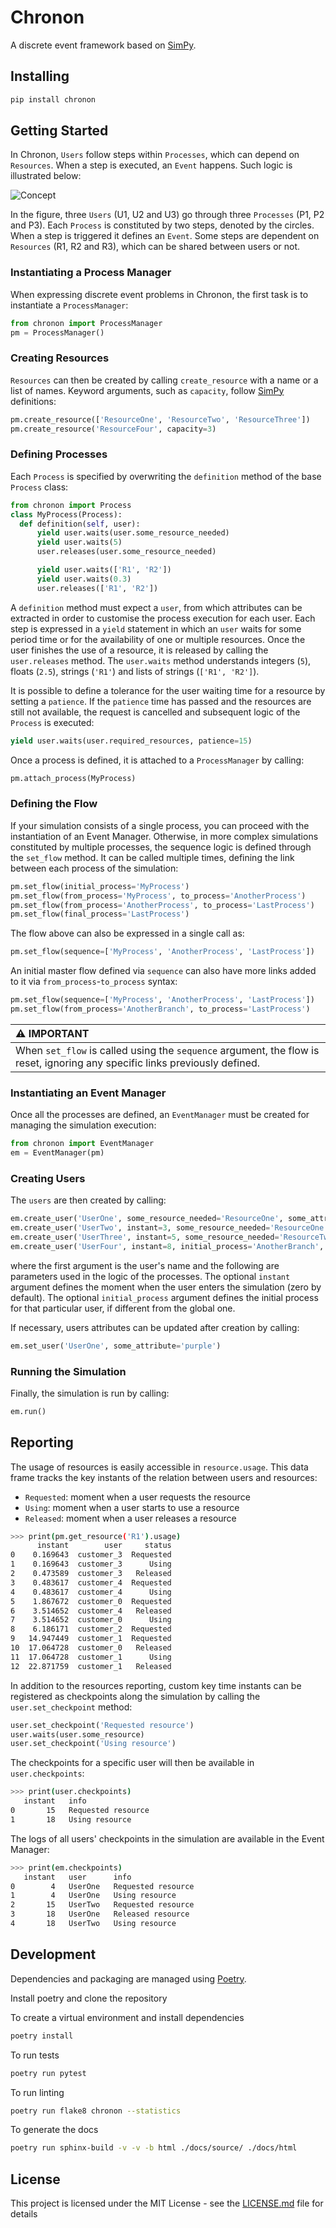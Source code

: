 # Chronon

A discrete event framework based on [SimPy](https://simpy.readthedocs.io).

## Installing

```sh
pip install chronon
```

## Getting Started

In Chronon, `Users` follow steps within `Processes`, which can depend on `Resources`.
When a step is executed, an `Event` happens. Such logic is illustrated below:

![Concept](docs/source/images/concept.png)

In the figure, three `Users` (U1, U2 and U3) go through three `Processes` (P1, P2 and P3).
Each `Process` is constituted by two steps, denoted by the circles. When a step is triggered it defines an `Event`.
Some steps are dependent on `Resources` (R1, R2 and R3), which can be shared between users or not.

### Instantiating a Process Manager

When expressing discrete event problems in Chronon, the first task is to instantiate a ``ProcessManager``:

```python
from chronon import ProcessManager
pm = ProcessManager()
```

### Creating Resources

`Resources` can then be created by calling ``create_resource`` with a name or a list of names.
Keyword arguments, such as ``capacity``, follow [SimPy](https://simpy.readthedocs.io) definitions:

```python
pm.create_resource(['ResourceOne', 'ResourceTwo', 'ResourceThree'])
pm.create_resource('ResourceFour', capacity=3)
```

### Defining Processes

Each `Process` is specified by overwriting the ``definition`` method of the base ``Process`` class:

```python
from chronon import Process
class MyProcess(Process):
  def definition(self, user):
      yield user.waits(user.some_resource_needed)
      yield user.waits(5)
      user.releases(user.some_resource_needed)

      yield user.waits(['R1', 'R2'])
      yield user.waits(0.3)
      user.releases(['R1', 'R2'])
```

A ``definition`` method must expect a ``user``,
from which attributes can be extracted in order to customise the process execution for each user.
Each step is expressed in a ``yield`` statement in which an ``user`` waits for some period time or for the availability of one or multiple resources.
Once the user finishes the use of a resource, it is released by calling the ``user.releases`` method.
The ``user.waits`` method understands integers (``5``), floats (``2.5``), strings (``'R1'``) and lists of strings (``['R1', 'R2']``).

It is possible to define a tolerance for the user waiting time for a resource by setting a ``patience``.
If the ``patience`` time has passed and the resources are still not available, the request is cancelled and subsequent logic of the ``Process`` is executed:

```python
yield user.waits(user.required_resources, patience=15)
```

Once a process is defined, it is attached to a ``ProcessManager`` by calling:

```python
pm.attach_process(MyProcess)
```

### Defining the Flow

If your simulation consists of a single process, you can proceed with the instantiation of an Event Manager. Otherwise, in more complex simulations constituted by multiple processes, the sequence logic is defined through the ``set_flow`` method.
It can be called multiple times, defining the link between each process of the simulation:

```python
pm.set_flow(initial_process='MyProcess')
pm.set_flow(from_process='MyProcess', to_process='AnotherProcess')
pm.set_flow(from_process='AnotherProcess', to_process='LastProcess')
pm.set_flow(final_process='LastProcess')
```

The flow above can also be expressed in a single call as:

```python
pm.set_flow(sequence=['MyProcess', 'AnotherProcess', 'LastProcess'])
```

An initial master flow defined via ``sequence`` can also have more links added to it via ``from_process``-``to_process`` syntax:

```python
pm.set_flow(sequence=['MyProcess', 'AnotherProcess', 'LastProcess'])
pm.set_flow(from_process='AnotherBranch', to_process='LastProcess')
```

| :warning: IMPORTANT        |
|:---------------------------|
| When ``set_flow`` is called using the ``sequence`` argument, the flow is reset, ignoring any specific links previously defined.      |

### Instantiating an Event Manager

Once all the processes are defined, an `EventManager` must be created for managing the simulation execution:

```python
from chronon import EventManager
em = EventManager(pm)
```

### Creating Users

The `users` are then created by calling:

```python
em.create_user('UserOne', some_resource_needed='ResourceOne', some_attribute='green')
em.create_user('UserTwo', instant=3, some_resource_needed='ResourceOne', some_attribute='red')
em.create_user('UserThree', instant=5, some_resource_needed='ResourceTwo', some_attribute='blue')
em.create_user('UserFour', instant=8, initial_process='AnotherBranch', some_resource_needed='ResourceTwo', some_attribute='blue')
```

where the first argument is the user's name and the following are parameters used in the logic of the processes.
The optional ``instant`` argument defines the moment when the user enters the simulation (zero by default).
The optional ``initial_process`` argument defines the initial process for that particular user, if different from the global one.

If necessary, users attributes can be updated after creation by calling:

```python
em.set_user('UserOne', some_attribute='purple')
```

### Running the Simulation

Finally, the simulation is run by calling:

```python
em.run()
```

## Reporting

The usage of resources is easily accessible in ``resource.usage``.
This data frame tracks the key instants of the relation between users and resources:

- ``Requested``: moment when a user requests the resource
- ``Using``: moment when a user starts to use a resource
- ``Released``: moment when a user releases a resource

```sh
>>> print(pm.get_resource('R1').usage)
      instant        user     status
0    0.169643  customer_3  Requested
1    0.169643  customer_3      Using
2    0.473589  customer_3   Released
3    0.483617  customer_4  Requested
4    0.483617  customer_4      Using
5    1.867672  customer_0  Requested
6    3.514652  customer_4   Released
7    3.514652  customer_0      Using
8    6.186171  customer_2  Requested
9   14.947449  customer_1  Requested
10  17.064728  customer_0   Released
11  17.064728  customer_1      Using
12  22.871759  customer_1   Released
```

In addition to the resources reporting, custom key time instants can be registered as
checkpoints along the simulation by calling the ``user.set_checkpoint`` method:

```python
user.set_checkpoint('Requested resource')
user.waits(user.some_resource)
user.set_checkpoint('Using resource')
```

The checkpoints for a specific user will then be available in ``user.checkpoints``:

```sh
>>> print(user.checkpoints)
   instant   info
0       15   Requested resource
1       18   Using resource
```

The logs of all users' checkpoints in the simulation are available in the Event Manager:

```sh
>>> print(em.checkpoints)
   instant   user      info
0        4   UserOne   Requested resource
1        4   UserOne   Using resource
2       15   UserTwo   Requested resource
3       18   UserOne   Released resource
4       18   UserTwo   Using resource
```

## Development

Dependencies and packaging are managed using [Poetry](https://github.com/python-poetry/poetry).

Install poetry and clone the repository

To create a virtual environment and install dependencies

```sh
poetry install
```

To run tests

```sh
poetry run pytest
```

To run linting

```sh
poetry run flake8 chronon --statistics
```

To generate the docs

```sh
poetry run sphinx-build -v -v -b html ./docs/source/ ./docs/html
```

## License

This project is licensed under the MIT License - see the [LICENSE.md](LICENSE.md) file for details
